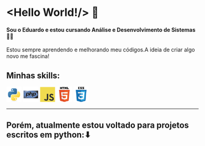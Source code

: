 # <Hello World!/> 👋

#### Sou o Eduardo e estou cursando Análise e Desenvolvimento de Sistemas 👨‍💻

Estou sempre aprendendo e melhorando meu códigos.A ideia de criar algo novo me fascina!

## Minhas skills:

<img src="https://raw.githubusercontent.com/devicons/devicon/master/icons/python/python-original.svg" alt="python" width="40" height="40"/> <img src="https://raw.githubusercontent.com/devicons/devicon/master/icons/php/php-original.svg" alt="php" width="40" height="40"/> <img src="https://raw.githubusercontent.com/devicons/devicon/master/icons/javascript/javascript-original.svg" alt="javascript" width="40" height="40"/> <img src="https://raw.githubusercontent.com/devicons/devicon/master/icons/html5/html5-original-wordmark.svg" alt="html5" width="40" height="40"/> <img src="https://raw.githubusercontent.com/devicons/devicon/master/icons/css3/css3-original-wordmark.svg" alt="css3" width="40" height="40"/> 

<hr>

## Porém, atualmente estou voltado para projetos escritos em python:⬇
